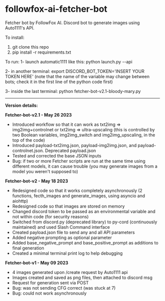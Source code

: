 # followfox-ai-fetcher-bot
Fetcher bot by FollowFox AI. Discord bot to generate images using Auto1111's API.

To install:
1. git clone this repo
2. pip install -r requirements.txt

To run:
1- launch automatic1111 like this:  python launch.py --api

2- in another terminal: export DISCORD_BOT_TOKEN='INSERT YOUR TOKEN HERE' (note that the name of the variable may change between bots; check it in the first line of the python code first)
  
3- inside the last terminal: python fetcher-bot-v2.1-bloody-mary.py

-----------------

**Version details:**

**Fetcher-bot-v2.1 - May 26 2023**
- Introduced workflow so that it can work as txt2img => img2img+controlnet or txt2img => ultra-upscaling (this is controlled by two Boolean variables, img2img_switch and img2img_upscaling, in the top of the code)
- Introduced payload-txt2img.json, payload-img2img.json, and payload-controlnet.json. Deprecated payload.json
- Tested and corrected the base JSON inputs
- Bug: if two or more Fetcher scripts are run at the same time using different models, it can cause trouble (you may generate images from a model you weren't supposed to)


**Fetcher-bot-v2 - May 18 2023**
- Redesigned code so that it works completely asynchronously (2 functions, fecth_images and generate_images, using asyncio and aiohttp)
- Redesigned code so that images are stored on memory
- Changed discord token to be passed as an environmental variable and not within code (for security reasons)
- Switched from discord.py (deprecated library) to py-cord (continuously maintained) and used Slash Command interface
- Created payload.json file to send any and all API parameters
- Added negative prompting as optional parameter
- Added base_negative_prompt and base_positive_prompt as additions to final generation
- Created a minimal terminal print log to help debugging


**Fetcher-bot-v1 - May 09 2023**
- 4 images generated upon /create request by Auto1111 api
- Images created and saved as png files, then attached to discord msg
- Request for generation sent via POST
- Bug: was not sending CFG correct (was stuck at 7)
- Bug: could not work asynchronously
